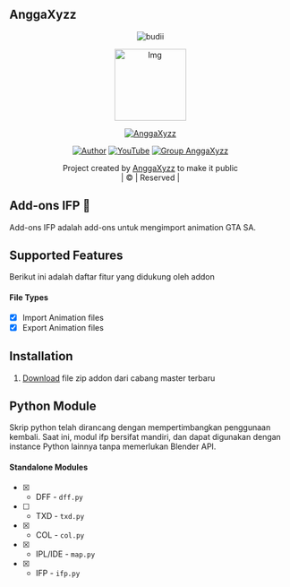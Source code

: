 ## AnggaXyzz
<p align="center">

  <img src="http://readme-typing-svg.herokuapp.com?color=%230B80F7&center=true&vCenter=true&multiline=false&lines=WELCOME;My+name+is+AnggaXyzz;IKUTIN-SOSIALMEDIA+SAYA!!;JANGAN+LUPA+JOIN+GROUP%2C++Bwang+%3A);jangan+lupa+kasih+start+!" alt="budii">

</p>
<div align="center">
  <p align="center">
<img src="https://telegra.ph/file/c8344d6e7deb145cbda20.jpg" alt="Img" width="128" height="128"/>
</p>
 <p align="center">
<a href="#"><img title="AnggaXyzz" src="https://img.shields.io/badge/AnggaXyzz-red?colorA=%23ff0000&colorB=%23017e40&style=for-the-badge"></a>
</p>
  <p align="center">
<a href="https://wa.me/62895411940970"><img title="Author" src="https://img.shields.io/badge/Author-AnggaXyzz/JulieMwol?color=blue&style=for-the-badge&logo=whatsapp"></a>
<a href="https://www.youtube.com/@teambetesa"><img title="YouTube" src="https://img.shields.io/badge/YouTube-AnggaXyzz/JulieMwol?color=blue&style=for-the-badge&logo=Youtube"></a>
<a href="https://chat.whatsapp.com/LRKD0yh1sMg4vrbb5JVFhH"><img title="Group AnggaXyzz" src="https://img.shields.io/badge/Group-AnggaBotz-MD/JulieMwol?color=blue&style=for-the-badge&logo=WhatsApp"></a>
</p>
</div>
<p align="center">
Project created by <a href="https://github.com/AnggaXyzZ">AnggaXyzz</a> to make it public
    <br>
       | © |
        Reserved |
    <br> 
</p>

## Add-ons IFP 👻

Add-ons IFP adalah add-ons untuk mengimport animation GTA SA.

## Supported Features

Berikut ini adalah daftar fitur yang didukung oleh addon

#### File Types

- [x] Import Animation files
- [x] Export Animation files

## Installation

1. [Download](https://github.com/AnggaXyzZ/Add-ons-DragonFF.git) file zip addon dari cabang master terbaru 

## Python Module

Skrip python telah dirancang dengan mempertimbangkan penggunaan kembali. Saat ini, modul ifp bersifat mandiri, dan dapat digunakan dengan instance Python lainnya tanpa memerlukan Blender API.

#### Standalone Modules

* [X] - DFF - `dff.py`
* [ ] - TXD - `txd.py`
* [X] - COL - `col.py`
* [X] - IPL/IDE - `map.py`
* [x] - IFP - `ifp.py`
